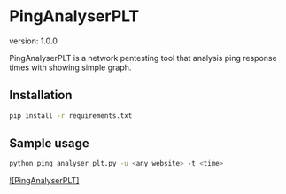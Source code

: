 # PingAnalyserPLT
version: 1.0.0

PingAnalyserPLT is a network pentesting tool that analysis ping response times with showing simple graph.

## Installation
```bash
pip install -r requirements.txt
```
## Sample usage

```bash
python ping_analyser_plt.py -u <any_website> -t <time>
```
[![PingAnalyserPLT]](https://www.youtube.com/watch?v=eQG6bkJDS4w)
